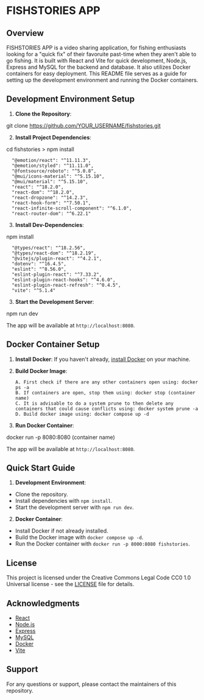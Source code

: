 # FISHSTORIES APP

## Overview
FISHSTORIES APP is a video sharing application, for fishing enthusiasts looking for a "quick fix" of their favoruite past-time when they aren't able to go fishing. It is built with React and Vite for quick development, Node.js, Express and MySQL for the backend and database. It also utilizes Docker containers for easy deployment. This README file serves as a guide for setting up the development environment and running the Docker containers.

## Development Environment Setup
1. **Clone the Repository**:
  
git clone https://github.com/YOUR_USERNAME/fishstories.git


2. **Install Project Dependencies**:

cd fishstories > npm install

      "@emotion/react": "^11.11.3",
      "@emotion/styled": "^11.11.0",
      "@fontsource/roboto": "^5.0.8",
      "@mui/icons-material": "^5.15.10",
      "@mui/material": "^5.15.10",
      "react": "^18.2.0",
      "react-dom": "^18.2.0",
      "react-dropzone": "^14.2.3",
      "react-hook-form": "^7.50.1",
      "react-infinite-scroll-component": "^6.1.0",
      "react-router-dom": "^6.22.1"

3. **Install Dev-Dependencies**:

npm install

      "@types/react": "^18.2.56",
      "@types/react-dom": "^18.2.19",
      "@vitejs/plugin-react": "^4.2.1",
      "dotenv": "^16.4.5",
      "eslint": "^8.56.0",
      "eslint-plugin-react": "^7.33.2",
      "eslint-plugin-react-hooks": "^4.6.0",
      "eslint-plugin-react-refresh": "^0.4.5",
      "vite": "^5.1.4"

3. **Start the Development Server**: 

npm run dev

The app will be available at `http://localhost:8080`.

## Docker Container Setup
1. **Install Docker**: 
If you haven't already, [install Docker](https://docs.docker.com/get-docker/) on your machine.

2. **Build Docker Image**:

       A. First check if there are any other containers open using: docker ps -a
       B. If containers are open, stop them using: docker stop (container name)
       C. It is advisable to do a system prune to then delete any containers that could cause conflicts using: docker system prune -a
       D. Build docker image using: docker compose up -d

3. **Run Docker Container**: 

docker run -p 8080:8080 (container name)

The app will be available at `http://localhost:8080`.

## Quick Start Guide
1. **Development Environment**:
- Clone the repository.
- Install dependencies with `npm install`.
- Start the development server with `npm run dev`.

2. **Docker Container**:
- Install Docker if not already installed.
- Build the Docker image with `docker compose up -d`.
- Run the Docker container with `docker run -p 8000:8080 fishstories`.

## License
This project is licensed under the Creative Commons Legal Code CC0 1.0 Universal license - see the [LICENSE](LICENSE) file for details.

## Acknowledgments
- [React](https://reactjs.org/)
- [Node.js](https://nodejs.org/)
- [Express](https://expressjs.com/)
- [MySQL](https://www.mysql.com/)
- [Docker](https://www.docker.com/)
- [Vite](https://vitejs.dev/)

## Support
For any questions or support, please contact the maintainers of this repository.
